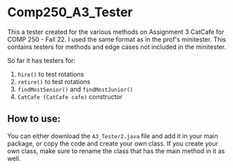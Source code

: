 # Comp250_A3_Tester

This a tester created for the various methods on Assignment 3 CatCafe for COMP 250 - Fall 22. I used the same format as in the prof's minitester. This contains testers for methods and edge cases not included in the minitester.

So far it has testers for:
1. `hire()` to test rotations
2. `retire()` to test rotations
3. `findMostSenior()` and `findMostJunior()`
4. `CatCafe (CatCafe cafe)` constructor

## How to use:
You can either download the `A3_Tester2.java` file and add it in your main package, or copy the code and create your own class. If you create your own class, make sure to rename the class that has the main method in it as well.
